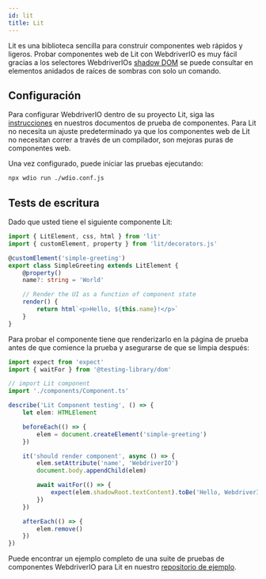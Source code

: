 ```yaml
---
id: lit
title: Lit
---
```


Lit es una biblioteca sencilla para construir componentes web rápidos y ligeros. Probar componentes web de Lit con WebdriverIO es muy fácil gracias a los selectores WebdriverIOs [shadow DOM](/docs/selectors#deep-selectors) se puede consultar en elementos anidados de raíces de sombras con solo un comando.

## Configuración

Para configurar WebdriverIO dentro de su proyecto Lit, siga las [instrucciones](/docs/component-testing#set-up) en nuestros documentos de prueba de componentes. Para Lit no necesita un ajuste predeterminado ya que los componentes web de Lit no necesitan correr a través de un compilador, son mejoras puras de componentes web.

Una vez configurado, puede iniciar las pruebas ejecutando:

```sh
npx wdio run ./wdio.conf.js
```

## Tests de escritura

Dado que usted tiene el siguiente componente Lit:

```ts title="./components/Component.ts"
import { LitElement, css, html } from 'lit'
import { customElement, property } from 'lit/decorators.js'

@customElement('simple-greeting')
export class SimpleGreeting extends LitElement {
    @property()
    name?: string = 'World'

    // Render the UI as a function of component state
    render() {
        return html`<p>Hello, ${this.name}!</p>`
    }
}
```

Para probar el componente tiene que renderizarlo en la página de prueba antes de que comience la prueba y asegurarse de que se limpia después:

```ts title="lit.test.js"
import expect from 'expect'
import { waitFor } from '@testing-library/dom'

// import Lit component
import './components/Component.ts'

describe('Lit Component testing', () => {
    let elem: HTMLElement

    beforeEach(() => {
        elem = document.createElement('simple-greeting')
    })

    it('should render component', async () => {
        elem.setAttribute('name', 'WebdriverIO')
        document.body.appendChild(elem)

        await waitFor(() => {
            expect(elem.shadowRoot.textContent).toBe('Hello, WebdriverIO!')
        })
    })

    afterEach(() => {
        elem.remove()
    })
})
```

Puede encontrar un ejemplo completo de una suite de pruebas de componentes WebdriverIO para Lit en nuestro [repositorio de ejemplo](https://github.com/webdriverio/component-testing-examples/tree/main/lit-typescript-vite).
